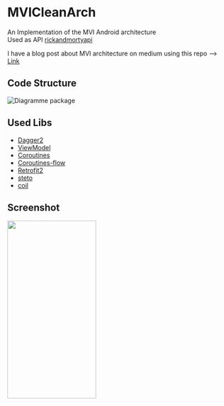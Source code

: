# MVICleanArch
An Implementation of the MVI Android architecture </br>
Used as API [rickandmortyapi](https://rickandmortyapi.com/) 

I have a blog post about MVI architecture on medium using this repo --> [Link](https://rimgazzeh.medium.com/mvi-architecture-with-android-fcde123e3c4a)

Code Structure
---------------
![Diagramme package](https://user-images.githubusercontent.com/16986563/97868124-72a40980-1d0f-11eb-9002-91e12f4caa4d.png)

Used Libs 
---------------
* [Dagger2](https://dagger.dev/users-guide) 
* [ViewModel](https://developer.android.com/topic/libraries/architecture/viewmodel) 
* [Coroutines](https://developer.android.com/kotlin/coroutines) 
* [Coroutines-flow](https://kotlinlang.org/docs/reference/coroutines/flow.html) 
* [Retrofit2](https://square.github.io/retrofit/) 
* [steto](http://facebook.github.io/stetho/) 
* [coil](https://coil-kt.github.io/coil/) 

Screenshot
---------------
<img src="https://user-images.githubusercontent.com/16986563/97868477-0b3a8980-1d10-11eb-884c-75712ceeeaa7.jpg" width="200" height="400" />


